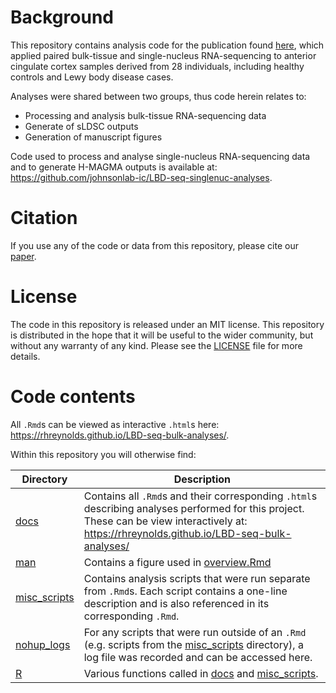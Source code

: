 
<!-- README.md is generated from README.Rmd. Please edit that file -->
# Background

This repository contains analysis code for the publication found [here](https://www.biorxiv.org/content/10.1101/2021.04.22.440800v1), which applied paired bulk-tissue and single-nucleus RNA-sequencing to anterior cingulate cortex samples derived from 28 individuals, including healthy controls and Lewy body disease cases.

Analyses were shared between two groups, thus code herein relates to:

-   Processing and analysis bulk-tissue RNA-sequencing data
-   Generate of sLDSC outputs
-   Generation of manuscript figures

Code used to process and analyse single-nucleus RNA-sequencing data and to generate H-MAGMA outputs is available at: <https://github.com/johnsonlab-ic/LBD-seq-singlenuc-analyses>.

# Citation

If you use any of the code or data from this repository, please cite our [paper](https://www.biorxiv.org/content/10.1101/2021.04.22.440800v1).

# License

The code in this repository is released under an MIT license. This repository is distributed in the hope that it will be useful to the wider community, but without any warranty of any kind. Please see the [LICENSE](LICENSE) file for more details.

# Code contents

All `.Rmd`s can be viewed as interactive `.html`s here: <https://rhreynolds.github.io/LBD-seq-bulk-analyses/>.

Within this repository you will otherwise find:

<table>
<colgroup>
<col width="11%" />
<col width="88%" />
</colgroup>
<thead>
<tr class="header">
<th>Directory</th>
<th>Description</th>
</tr>
</thead>
<tbody>
<tr class="odd">
<td><a href="docs" class="uri">docs</a></td>
<td>Contains all <code>.Rmd</code>s and their corresponding <code>.html</code>s describing analyses performed for this project. These can be view interactively at: <a href="https://rhreynolds.github.io/LBD-seq-bulk-analyses/" class="uri">https://rhreynolds.github.io/LBD-seq-bulk-analyses/</a></td>
</tr>
<tr class="even">
<td><a href="man" class="uri">man</a></td>
<td>Contains a figure used in <a href="docs/overviews/RNAseq_workflow_tissue.Rmd">overview.Rmd</a></td>
</tr>
<tr class="odd">
<td><a href="misc_scripts" class="uri">misc_scripts</a></td>
<td>Contains analysis scripts that were run separate from <code>.Rmd</code>s. Each script contains a one-line description and is also referenced in its corresponding <code>.Rmd</code>.</td>
</tr>
<tr class="even">
<td><a href="nohup_logs" class="uri">nohup_logs</a></td>
<td>For any scripts that were run outside of an <code>.Rmd</code> (e.g. scripts from the <a href="misc_scripts" class="uri">misc_scripts</a> directory), a log file was recorded and can be accessed here.</td>
</tr>
<tr class="odd">
<td><a href="R" class="uri">R</a></td>
<td>Various functions called in <a href="docs" class="uri">docs</a> and <a href="misc_scripts" class="uri">misc_scripts</a>.</td>
</tr>
</tbody>
</table>
